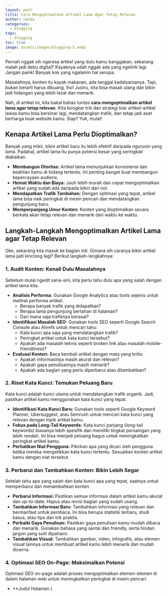 ```yaml
---
layout: post
title: Cara Mengoptimalkan Artikel Lama Agar Tetap Relevan
author: nanda
categories:
  - blogging
tags:
  - blogging
toc: true
image: assets/images/blogging-5.webp
---
```



Pernah nggak sih ngerasa artikel yang dulu kamu banggakan, sekarang malah jadi debu digital? Kayaknya udah nggak ada yang ngelirik lagi. Jangan panik! Banyak kok yang ngalamin hal serupa.

Masalahnya, konten itu kayak makanan, ada tanggal kadaluarsanya. Tapi, bukan berarti harus dibuang, lho! Justru, kita bisa masak ulang dan bikin jadi hidangan yang lebih lezat dan menarik.

Nah, di artikel ini, kita bakal bahas tuntas **cara mengoptimalkan artikel lama agar tetap relevan**. Kita bongkar trik dan strategi biar artikel-artikel lawas kamu bisa bersinar lagi, mendatangkan trafik, dan tetap jadi aset berharga buat website kamu. Siap? Yuk, mulai!

## Kenapa Artikel Lama Perlu Dioptimalkan?

Banyak yang mikir, bikin artikel baru itu lebih efektif daripada ngurusin yang lama. Padahal, artikel lama itu punya potensi besar yang seringkali diabaikan.

- **Membangun Otoritas:** Artikel lama menunjukkan konsistensi dan keahlian kamu di bidang tertentu. Ini penting banget buat membangun kepercayaan audiens.
- **Hemat Waktu dan Biaya:** Jauh lebih murah dan cepat mengoptimalkan artikel yang sudah ada daripada bikin dari nol.
- **Mendapatkan Trafik Tambahan:** Dengan optimasi yang tepat, artikel lama bisa naik peringkat di mesin pencari dan mendatangkan pengunjung baru.
- **Memperpanjang Umur Konten:** Konten yang dioptimalkan secara berkala akan tetap relevan dan menarik dari waktu ke waktu.

## Langkah-Langkah Mengoptimalkan Artikel Lama agar Tetap Relevan

Oke, sekarang kita masuk ke bagian inti. Gimana sih caranya bikin artikel lama jadi kinclong lagi? Berikut langkah-langkahnya:

### 1\. Audit Konten: Kenali Dulu Masalahnya

Sebelum mulai ngedit sana-sini, kita perlu tahu dulu apa yang salah dengan artikel lama kita.

- **Analisis Performa:** Gunakan Google Analytics atau tools sejenis untuk melihat performa artikel:
    - Berapa banyak trafik yang didapatkan?
    - Berapa lama pengunjung bertahan di halaman?
    - Dari mana saja trafiknya berasal?
- **Identifikasi Masalah SEO:** Gunakan tools SEO seperti Google Search Console atau Ahrefs untuk mencari tahu:
    - Kata kunci apa saja yang mendatangkan trafik?
    - Peringkat artikel untuk kata kunci tersebut?
    - Apakah ada masalah teknis seperti broken link atau masalah mobile-friendliness?
- **Evaluasi Konten:** Baca kembali artikel dengan mata yang kritis:
    - Apakah informasinya masih akurat dan relevan?
    - Apakah gaya penulisannya masih menarik?
    - Apakah ada bagian yang perlu diperbarui atau ditambahkan?

### 2\. Riset Kata Kunci: Temukan Peluang Baru

Kata kunci adalah kunci utama untuk mendatangkan trafik organik. Jadi, pastikan artikel kamu menggunakan kata kunci yang tepat.

- **Identifikasi Kata Kunci Baru:** Gunakan tools seperti Google Keyword Planner, Ubersuggest, atau Semrush untuk mencari kata kunci yang relevan dengan topik artikel kamu.
- **Fokus pada Long-Tail Keywords:** Kata kunci panjang (long-tail keywords) biasanya lebih spesifik dan memiliki tingkat persaingan yang lebih rendah. Ini bisa menjadi peluang bagus untuk meningkatkan peringkat artikel kamu.
- **Perhatikan Niat Pengguna:** Pikirkan apa yang dicari oleh pengguna ketika mereka mengetikkan kata kunci tertentu. Sesuaikan konten artikel kamu dengan niat tersebut.

### 3\. Perbarui dan Tambahkan Konten: Bikin Lebih Segar

Setelah tahu apa yang salah dan kata kunci apa yang tepat, saatnya untuk memperbarui dan menambahkan konten.

- **Perbarui Informasi:** Pastikan semua informasi dalam artikel kamu akurat dan up-to-date. Hapus atau revisi bagian yang sudah usang.
- **Tambahkan Informasi Baru:** Tambahkan informasi yang relevan dan bermanfaat untuk pembaca. Ini bisa berupa statistik terbaru, studi kasus, atau tips dan trik praktis.
- **Perbaiki Gaya Penulisan:** Pastikan gaya penulisan kamu mudah dibaca dan menarik. Gunakan bahasa yang santai dan friendly, serta hindari jargon yang sulit dipahami.
- **Tambahkan Visual:** Tambahkan gambar, video, infografis, atau elemen visual lainnya untuk membuat artikel kamu lebih menarik dan mudah dicerna.

### 4\. Optimasi SEO On-Page: Maksimalkan Potensi

Optimasi SEO on-page adalah proses mengoptimalkan elemen-elemen di dalam halaman web untuk meningkatkan peringkat di mesin pencari.

- \*\*Judul Halaman (
